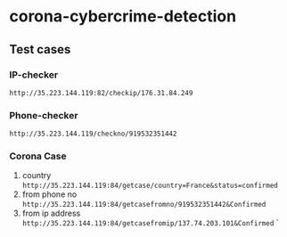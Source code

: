 # corona-cybercrime-detection

## Test cases

### IP-checker

`http://35.223.144.119:82/checkip/176.31.84.249`

### Phone-checker

`http://35.223.144.119/checkno/919532351442`

### Corona Case

1. country
    `http://35.223.144.119:84/getcase/country=France&status=confirmed`
2. from phone no
    `http://35.223.144.119:84/getcasefromno/919532351442&Confirmed`
3. from ip address
     `http://35.223.144.119:84/getcasefromip/137.74.203.101&Confirmed`
     `
